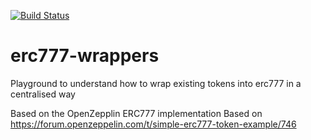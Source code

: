 [![Build Status](https://dev.azure.com/erc777-wrappers/erc777-wrappers/_apis/build/status/AymericNoel.erc777-wrappers?branchName=master)](https://dev.azure.com/erc777-wrappers/erc777-wrappers/_build/latest?definitionId=1&branchName=master)

# erc777-wrappers
Playground to understand how to wrap existing tokens into erc777 in a centralised way

Based on the OpenZepplin ERC777 implementation
Based on https://forum.openzeppelin.com/t/simple-erc777-token-example/746